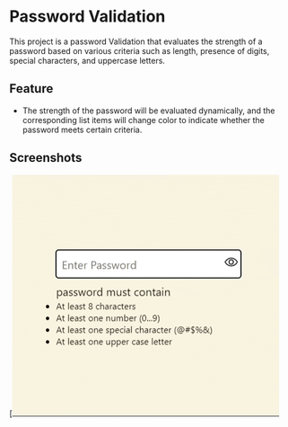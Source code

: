 # Password Validation

This project is a password Validation that evaluates the strength of a password based on various criteria such as length, presence of digits, special characters, and uppercase letters.



## Feature

- The strength of the password will be evaluated dynamically, and the corresponding list items will change color to indicate whether the password meets certain criteria.

## Screenshots

[![Password Strength Checker](https://github.com/MehekFatima/Frontend-MiniProjects/blob/main/PasswordValidation/passwordVal.gif?raw=true)





